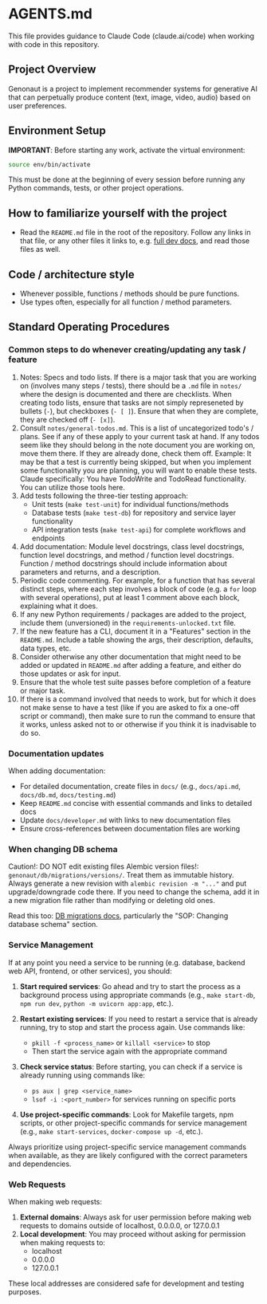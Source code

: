 # AGENTS.md
This file provides guidance to Claude Code (claude.ai/code) when working with code in this repository.

## Project Overview
Genonaut is a project to implement recommender systems for generative AI that can perpetually produce content (text, 
image, video, audio) based on user preferences.

## Environment Setup
**IMPORTANT**: Before starting any work, activate the virtual environment:
```bash
source env/bin/activate
```
This must be done at the beginning of every session before running any Python commands, tests, or other project operations.

## How to familiarize yourself with the project
- Read the `README.md` file in the root of the repository. Follow any links in that file, or any other files it links
to, e.g. [full dev docs](docs/developer.md), and read those files as well.

## Code / architecture style
- Whenever possible, functions / methods should be pure functions.
- Use types often, especially for all function / method parameters.

## Standard Operating Procedures
### Common steps to do whenever creating/updating any task / feature
1. Notes: Specs and todo lists. If there is a major task that you are working on (involves many steps / tests), 
there should be a `.md` file in `notes/` where the design is documented and there are checklists. When creating 
todo lists, ensure that tasks are not simply represeneted by bullets (`-`), but checkboxes (`- [ ]`). Ensure that when 
they are complete, they are checked off (`- [x]`).
2. Consult `notes/general-todos.md`. This is a list of uncategorized todo's / plans. See if any of these apply to your 
current task at hand. If any todos seem like they should belong in the note document you are working on, move them
there. If they are already done, check them off. Example: It may be that a test is currently being skipped, but when you
implement some functionality you are planning, you will want to enable these tests. Claude specifically: You have 
TodoWrite and TodoRead functionality. You can utilize those tools here.
3. Add tests following the three-tier testing approach:
   - Unit tests (`make test-unit`) for individual functions/methods
   - Database tests (`make test-db`) for repository and service layer functionality
   - API integration tests (`make test-api`) for complete workflows and endpoints
4. Add documentation: Module level docstrings, class level docstrings, function level docstrings, and method / function
level docstrings. Function / method docstrings should include information about parameters and returns, and a 
description. 
5. Periodic code commenting. For example, for a function that has several distinct steps, where each step involves a 
block of code (e.g. a `for` loop with several operations), put at least 1 comment above each block, explaining what it 
does.
6. If any new Python requirements / packages are added to the project, include them (unversioned) in the 
`requirements-unlocked.txt` file.
7.  If the new feature has a CLI, document it in a "Features" section in the `README.md`. Include a table showing the 
args, their description, defaults, data types, etc.
8. Consider otherwise any other documentation that might need to be added or updated in `README.md` after adding a 
feature, and either do those updates or ask for input.
9. Ensure that the whole test suite passes before completion of a feature or major task.
10. If there is a command involved that needs to work, but for which it does not make sense to have a test (like if you 
are asked to fix a one-off script or command), then make sure to run the command to ensure that it works, unless asked 
not to or otherwise if you think it is inadvisable to do so.

### Documentation updates
When adding documentation:
- For detailed documentation, create files in `docs/` (e.g., `docs/api.md`, `docs/db.md`, `docs/testing.md`)
- Keep `README.md` concise with essential commands and links to detailed docs
- Update `docs/developer.md` with links to new documentation files
- Ensure cross-references between documentation files are working

### When changing DB schema
Caution!: DO NOT edit existing files Alembic version files!: `genonaut/db/migrations/versions/`. Treat them as immutable
history. Always generate a new revision with `alembic revision -m "..."` and put upgrade/downgrade code there. If you 
need to change the schema, add it in a new migration file rather than modifying or deleting old ones.

Read this too: [DB migrations docs](./docs/db_migrations.md), particularly the "SOP: Changing database schema" section.

### Service Management
If at any point you need a service to be running (e.g. database, backend web API, frontend, or other services), you should:

1. **Start required services**: Go ahead and try to start the process as a background process using appropriate commands (e.g., `make start-db`, `npm run dev`, `python -m uvicorn app:app`, etc.).

2. **Restart existing services**: If you need to restart a service that is already running, try to stop and start the process again. Use commands like:
   - `pkill -f <process_name>` or `killall <service>` to stop
   - Then start the service again with the appropriate command
   
3. **Check service status**: Before starting, you can check if a service is already running using commands like:
   - `ps aux | grep <service_name>`
   - `lsof -i :<port_number>` for services running on specific ports
   
4. **Use project-specific commands**: Look for Makefile targets, npm scripts, or other project-specific commands for service management (e.g., `make start-services`, `docker-compose up -d`, etc.).

Always prioritize using project-specific service management commands when available, as they are likely configured with the correct parameters and dependencies.

### Web Requests
When making web requests:

1. **External domains**: Always ask for user permission before making web requests to domains outside of localhost, 0.0.0.0, or 127.0.0.1
2. **Local development**: You may proceed without asking for permission when making requests to:
   - localhost
   - 0.0.0.0
   - 127.0.0.1

These local addresses are considered safe for development and testing purposes.
